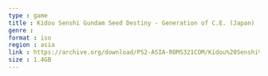 ```yaml
---
type : game
title : Kidou Senshi Gundam Seed Destiny - Generation of C.E. (Japan)
genre : 
format : iso
region : asia
link : https://archive.org/download/PS2-ASIA-ROMS321COM/Kidou%20Senshi%20Gundam%20Seed%20Destiny%20-%20Generation%20of%20C.E.%20%28Japan%29.7z
size : 1.4GB
---
```

